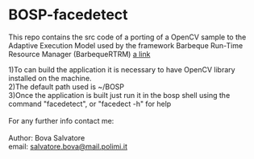 # BOSP-facedetect

This repo contains the src code of a porting of a OpenCV sample to the Adaptive Execution Model used by the framework Barbeque Run-Time Resource Manager (BarbequeRTRM) [a link](https://bosp.deib.polimi.it/doku.php?id=start)

1)To can build the application it is necessary to have OpenCV library installed on the machine.<br/>
2)The default path used is ~/BOSP<br/>
3)Once the application is built just run it in the bosp shell using the command "facedetect", or "facedect -h" for help<br/>
<br/>
For any further info contact me:<br/>
<br/>
Author: Bova Salvatore<br/>
email: salvatore.bova@mail.polimi.it
